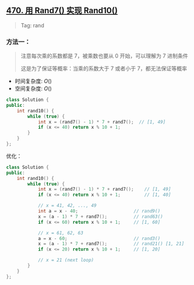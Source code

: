 ## [470. 用 Rand7() 实现 Rand10()](https://leetcode.cn/problems/implement-rand10-using-rand7/description/)

> Tag: rand


### 方法一：

> 注意每次乘的系数都是 7，被乘数也要从 0 开始，可以理解为 7 进制条件
> 
> 这是为了保证等概率：当乘的系数大于 7 或者小于 7，都无法保证等概率

* 时间复杂度: ${O()}$
* 空间复杂度: ${O()}$
```cpp
class Solution {
public:
    int rand10() {
        while (true) {
            int x = (rand7() - 1) * 7 + rand7();  // [1, 49]
            if (x <= 40) return x % 10 + 1;
        }
    }
};
```

优化：

```cpp
class Solution {
public:
    int rand10() {
        while (true) {
            int x = (rand7() - 1) * 7 + rand7();    // [1, 49]
            if (x <= 40) return x % 10 + 1;         // [1, 40]

            // x = 41, 42, ..., 49
            int a = x - 40;                     // rand9()
            x = (a - 1) * 7 + rand7();          // rand63()
            if (x <= 60) return x % 10 + 1;     // [1, 60]

            // x = 61, 62, 63
            a = x - 60;                         // rand3()
            x = (a - 1) * 7 + rand7();          // rand21() [1, 21]
            if (x <= 20) return x % 10 + 1;     // [1, 20]

            // x = 21 (next loop)
        }
    }
};
```